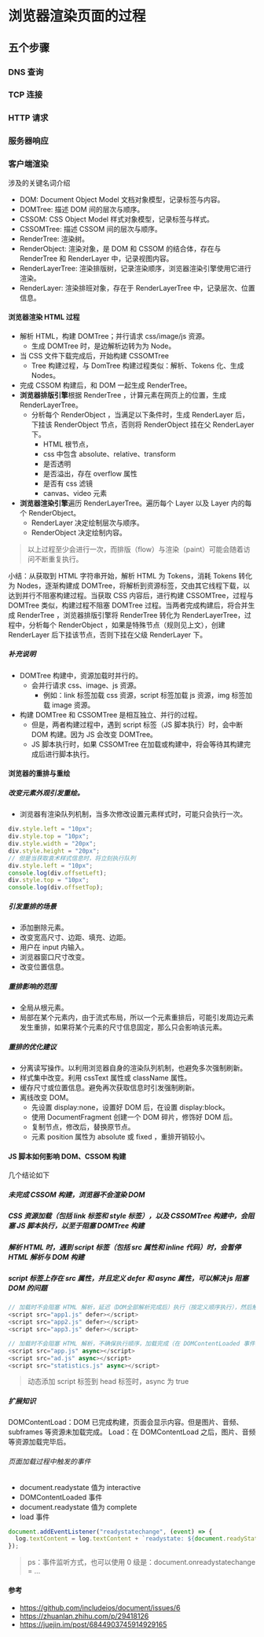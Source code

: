 # 浏览器渲染页面的过程

## 五个步骤

### DNS 查询

### TCP 连接

### HTTP 请求

### 服务器响应

### 客户端渲染

涉及的关键名词介绍

- DOM: Document Object Model 文档对象模型，记录标签与内容。
- DOMTree: 描述 DOM 间的层次与顺序。
- CSSOM: CSS Object Model 样式对象模型，记录标签与样式。
- CSSOMTree: 描述 CSSOM 间的层次与顺序。
- RenderTree: 渲染树。
- RenderObject: 渲染对象，是 DOM 和 CSSOM 的结合体，存在与 RenderTree 和 RenderLayer 中，记录视图内容。
- RenderLayerTree: 渲染排版树，记录渲染顺序，浏览器渲染引擎使用它进行渲染。
- RenderLayer: 渲染排班对象，存在于 RenderLayerTree 中，记录层次、位置信息。

#### 浏览器渲染 HTML 过程

- 解析 HTML，构建 DOMTree；并行请求 css/image/js 资源。
  - 生成 DOMTree 时，是边解析边转为为 Node。
- 当 CSS 文件下载完成后，开始构建 CSSOMTree
  - Tree 构建过程，与 DomTree 构建过程类似：解析、Tokens 化、生成 Nodes。
- 完成 CSSOM 构建后，和 DOM 一起生成 RenderTree。
- **浏览器排版引擎**根据 RenderTree ，计算元素在网页上的位置，生成 RenderLayerTree。
  - 分析每个 RenderObject ，当满足以下条件时，生成 RenderLayer 后，下挂该 RenderObject 节点，否则将 RenderObject 挂在父 RenderLayer 下。
    - HTML 根节点，
    - css 中包含 absolute、relative、transform
    - 是否透明
    - 是否溢出，存在 overflow 属性
    - 是否有 css 滤镜
    - canvas、video 元素
- **浏览器渲染引擎**遍历 RenderLayerTree。遍历每个 Layer 以及 Layer 内的每个 RenderObject。
  - RenderLayer 决定绘制层次与顺序。
  - RenderObject 决定绘制内容。

> 以上过程至少会进行一次，而排版（flow）与渲染（paint）可能会随着访问不断重复执行。

小结：从获取到 HTML 字符串开始，解析 HTML 为 Tokens，消耗 Tokens 转化为 Nodes，逐渐构建成 DOMTree，将解析到资源标签，交由其它线程下载，以达到并行不阻塞构建过程。当获取 CSS 内容后，进行构建 CSSOMTree，过程与 DOMTree 类似，构建过程不阻塞 DOMTree 过程。当两者完成构建后，将合并生成 RenderTree ，浏览器排版引擎将 RenderTree 转化为 RenderLayerTree，过程中，分析每个 RenderObject ，如果是特殊节点（规则见上文），创建 RenderLayer 后下挂该节点，否则下挂在父级 RenderLayer 下。

##### 补充说明

- DOMTree 构建中，资源加载时并行的。
  - 会并行请求 css、image、js 资源。
    - 例如：link 标签加载 css 资源，script 标签加载 js 资源，img 标签加载 image 资源。
- 构建 DOMTree 和 CSSOMTree 是相互独立、并行的过程。
  - 但是，两者构建过程中，遇到 script 标签（JS 脚本执行）时，会中断 DOM 构建。因为 JS 会改变 DOMTree。
  - JS 脚本执行时，如果 CSSOMTree 在加载或构建中，将会等待其构建完成后进行脚本执行。

#### 浏览器的重排与重绘

##### 改变元素外观引发重绘。

- 浏览器有渲染队列机制，当多次修改设置元素样式时，可能只会执行一次。

```javascript
div.style.left = "10px";
div.style.top = "10px";
div.style.width = "20px";
div.style.height = "20px";
// 但是当获取袁术样式信息时，将立刻执行队列
div.style.left = "10px";
console.log(div.offsetLeft);
div.style.top = "10px";
console.log(div.offsetTop);
```

##### 引发重排的场景

- 添加删除元素。
- 改变宽高尺寸、边距、填充、边距。
- 用户在 input 内输入。
- 浏览器窗口尺寸改变。
- 改变位置信息。

##### 重排影响的范围

- 全局从根元素。
- 局部在某个元素内，由于流式布局，所以一个元素重排后，可能引发周边元素发生重排，如果将某个元素的尺寸信息固定，那么只会影响该元素。

##### 重排的优化建议

- 分离读写操作。以利用浏览器自身的渲染队列机制，也避免多次强制刷新。
- 样式集中改变。利用 cssText 属性或 className 属性。
- 缓存尺寸或位置信息。避免再次获取信息时引发强制刷新。
- 离线改变 DOM。
  - 先设置 display:none，设置好 DOM 后，在设置 display:block。
  - 使用 DocumentFragment 创建一个 DOM 碎片，修饰好 DOM 后。
  - 复制节点，修改后，替换原节点。
  - 元素 position 属性为 absolute 或 fixed ，重排开销较小。

#### JS 脚本如何影响 DOM、CSSOM 构建

几个结论如下

##### 未完成 CSSOM 构建，浏览器不会渲染 DOM

##### CSS 资源加载（包括 link 标签和 style 标签），以及 CSSOMTree 构建中，会阻塞 JS 脚本执行，以至于阻塞 DOMTree 构建

##### 解析 HTML 时，遇到 script 标签（包括 src 属性和 inline 代码）时，会暂停 HTML 解析与 DOM 构建

##### script 标签上存在 src 属性，并且定义 defer 和 async 属性，可以解决 js 阻塞 DOM 的问题

```javascript
// 加载时不会阻塞 HTML 解析，延迟（DOM全部解析完成后）执行（按定义顺序执行），然后触发 DOMContentLoaded 事件。
<script src="app1.js" defer></script>
<script src="app2.js" defer></script>
<script src="app3.js" defer></script>
```

```javascript
// 加载时不会阻塞 HTML 解析，不确保执行顺序，加载完成（在 DOMContentLoaded 事件前后 ）后立即执行，一定在 load 事件前执行（会阻塞 load 事件）。
<script src="app.js" async></script>
<script src="ad.js" async></script>
<script src="statistics.js" async></script>
```

> 动态添加 script 标签到 head 标签时，async 为 true

##### 扩展知识

DOMContentLoad：DOM 已完成构建，页面会显示内容。但是图片、音频、subframes 等资源未加载完成。
Load：在 DOMContentLoad 之后，图片、音频等资源加载完毕后。

###### 页面加载过程中触发的事件

- document.readystate 值为 interactive
- DOMContentLoaded 事件
- document.readystate 值为 complete
- load 事件

```javascript
document.addEventListener("readystatechange", (event) => {
  log.textContent = log.textContent + `readystate: ${document.readyState}\n`;
});
```

> ps：事件监听方式，也可以使用 0 级是：document.onreadystatechange = …

#### 参考

- https://github.com/includeios/document/issues/6
- https://zhuanlan.zhihu.com/p/29418126
- https://juejin.im/post/6844903745914929165

